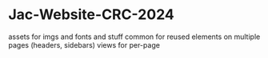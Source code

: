 # Jac-Website-CRC-2024

assets for imgs and fonts and stuff
common for reused elements on multiple pages (headers, sidebars)
views for per-page